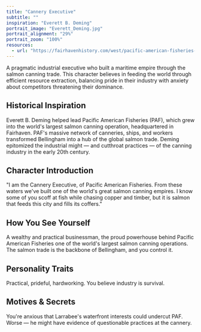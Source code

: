 ```yaml
---
title: "Cannery Executive"
subtitle: ""
inspiration: "Everett B. Deming"
portrait_image: "Everett_Deming.jpg"
portrait_alignment: "29%"
portrait_zoom: "100%"
resources:
  - url: "https://fairhavenhistory.com/west/pacific-american-fisheries-paf/"
---
```


A pragmatic industrial executive who built a maritime empire through the salmon canning trade. This character believes in feeding the world through efficient resource extraction, balancing pride in their industry with anxiety about competitors threatening their dominance.

## Historical Inspiration

Everett B. Deming helped lead Pacific American Fisheries (PAF), which grew into the world's largest salmon canning operation, headquartered in Fairhaven. PAF's massive network of canneries, ships, and workers transformed Bellingham into a hub of the global salmon trade. Deming epitomized the industrial might — and cutthroat practices — of the canning industry in the early 20th century.

## Character Introduction

"I am the Cannery Executive, of Pacific American Fisheries. From these waters we've built one of the world's great salmon canning empires. I know some of you scoff at fish while chasing copper and timber, but it is salmon that feeds this city and fills its coffers."

## How You See Yourself

A wealthy and practical businessman, the proud powerhouse behind Pacific American Fisheries one of the world's largest salmon canning operations. The salmon trade is the backbone of Bellingham, and you control it.

## Personality Traits

Practical, prideful, hardworking. You believe industry is survival.

## Motives & Secrets

You're anxious that Larrabee's waterfront interests could undercut PAF. Worse — he might have evidence of questionable practices at the cannery.